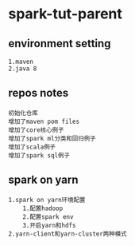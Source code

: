 # spark-tut-parent

## environment setting 
```$xslt
1.maven
2.java 8
```

## repos notes

```
初始化仓库
增加了maven pom files
增加了core核心例子
增加了spark ml分类和回归例子
增加了scala例子
增加了spark sql例子
```

## spark on yarn 

```$xslt
1.spark on yarn环境配置
    1.配置hadoop
    2.配置spark env
    3.开启yarn和hdfs
2.yarn-client和yarn-cluster两种模式
```

